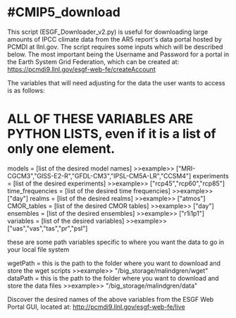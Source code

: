 #CMIP5_download
==============

This script (ESGF_Downloader_v2.py) is useful for downloading large amounts of IPCC climate data from the AR5 report's data portal hosted by PCMDI at llnl.gov.  The script requires some inputs which will be described below.  The most important being the Username and Password for a portal in the Earth System Grid Federation, which can be created at: https://pcmdi9.llnl.gov/esgf-web-fe/createAccount

The variables that will need adjusting for the data the user wants to access is as follows:

# ALL OF THESE VARIABLES ARE PYTHON LISTS, even if it is a list of only one element.

models = [list of the desired model names] >>example>> ["MRI-CGCM3","GISS-E2-R","GFDL-CM3","IPSL-CM5A-LR","CCSM4"]
experiments = [list of the desired experiments] >>example>> ["rcp45","rcp60","rcp85"]
time_frequencies = [list of the desired time frequencies] >>example>> ["day"]
realms = [list of the desired realms] >>example>> ["atmos"]
CMOR_tables = [list of the desired CMOR tables] >>example>> ["day"]
ensembles = [list of the desired ensembles] >>example>> ["r1i1p1"]
variables = [list of the desired variables] >>example>> ["uas","vas","tas","pr","psl"]

these are some path variables specific to where you want the data to go in your local file system

wgetPath = this is the path to the folder where you want to download and store the wget scripts >>example>> "/big_storage/malindgren/wget"
dataPath = this is the path to the folder where you want to download and store the data files  >>example>> "/big_storage/malindgren/data"

Discover the desired names of the above variables from the ESGF Web Portal GUI, located at: http://pcmdi9.llnl.gov/esgf-web-fe/live
